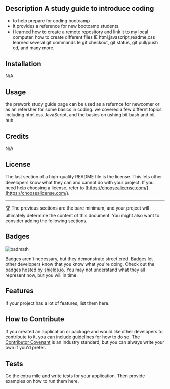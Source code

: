 # <prework study guide>

## Description A study guide to introduce coding

- to help prepare for coding bootcamp
- it provides a reference for new bootcamp students.
-  i learned how to create a remote repository and link it to my local computer.
how  to create different files IE html,javascript,readme,css
learned several git commands Ie git checkout, git status, git pull/push cd, and many more.

## Installation 
N/A

## Usage
the prework study guide page can be used as a refernce for newcomer or as an refersher for some basics in coding. we covered a few differnt topics including html,css,JavaScript, and the basics on ushing bit bash and bit hub.

## Credits
N/A

## License

The last section of a high-quality README file is the license. This lets other developers know what they can and cannot do with your project. If you need help choosing a license, refer to [https://choosealicense.com/](https://choosealicense.com/).

---

🏆 The previous sections are the bare minimum, and your project will ultimately determine the content of this document. You might also want to consider adding the following sections.

## Badges

![badmath](https://img.shields.io/github/languages/top/nielsenjared/badmath)

Badges aren't necessary, but they demonstrate street cred. Badges let other developers know that you know what you're doing. Check out the badges hosted by [shields.io](https://shields.io/). You may not understand what they all represent now, but you will in time.

## Features

If your project has a lot of features, list them here.

## How to Contribute

If you created an application or package and would like other developers to contribute to it, you can include guidelines for how to do so. The [Contributor Covenant](https://www.contributor-covenant.org/) is an industry standard, but you can always write your own if you'd prefer.

## Tests

Go the extra mile and write tests for your application. Then provide examples on how to run them here.

